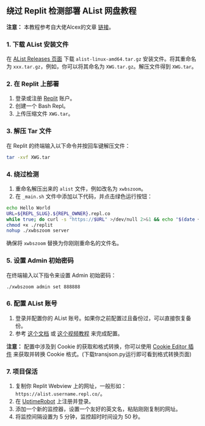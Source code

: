 
## 绕过 Replit 检测部署 AList 网盘教程

**注意：** 本教程参考自大佬Alcex的文章 [链接](https://www.alcex.top/posts/205/)。

### 1. 下载 AList 安装文件

在 [AList Releases 页面](https://github.com/alist-org/alist/releases/) 下载 `alist-linux-amd64.tar.gz` 安装文件。将其重命名为 `xxx.tar.gz`，例如，你可以将其命名为 `XWG.tar.gz`。解压文件得到 `XWG.tar`。

### 2. 在 Replit 上部署

1. 登录或注册 [Replit](https://replit.com/) 账户。
2. 创建一个 Bash Repl。
3. 上传压缩文件 `XWG.tar`。

### 3. 解压 Tar 文件

在 Replit 的终端输入以下命令并按回车键解压文件：

```bash
tar -xvf XWG.tar
```

### 4. 绕过检测

1. 重命名解压出来的 `alist` 文件，例如改名为 `xwbszoom`。
2. 在 `_main.sh` 文件中添加以下代码，并点击绿色运行按钮：

```bash
echo Hello World
URL=${REPL_SLUG}.${REPL_OWNER}.repl.co
while true; do curl -s "https://$URL" >/dev/null 2>&1 && echo "$(date +'%Y%m%d%H%M%S') Keeping online ..." && sleep 300; done &
chmod +x ./replit
nohup ./xwbszoom server
```

确保将 `xwbszoom` 替换为你刚刚重命名的文件名。

### 5. 设置 Admin 初始密码

在终端输入以下指令来设置 Admin 初始密码：

```bash
./xwbszoom admin set 888888
```

### 6. 配置 AList 账号

1. 登录并配置你的 AList 账号。如果你之前配置过且备份过，可以直接恢复备份。
2. 参考 [这个文档](https://alist.nn.ci/zh/guide/drivers/baidu.html) 或 [这个视频教程](https://www.bilibili.com/video/BV1mo4y1N7EP/?spm_id_from=333.337.search-card.all.click&vd_source=65472ca49ce7bbc88f03080e0cb89281) 来完成配置。

**注意：** 配置中涉及到 Cookie 的获取和格式转换，你可以使用 [Cookie Editor 插件](https://microsoftedge.microsoft.com/addons/detail/ajfboaconbpkglpfanbmlfgojgndmhmc) 来获取并转换 Cookie 格式。(下载transjson.py运行即可看到格式转换页面)

### 7. 项目保活

1. 复制你 Replit Webview 上的网址，一般形如：`https://alist.username.repl.co/`。
2. 在 [UptimeRobot](https://uptimerobot.com/) 上注册并登录。
3. 添加一个新的监控器，设置一个友好的英文名，粘贴刚刚复制的网址。
4. 将监控间隔设置为 5 分钟，监控超时时间设为 50 秒。

